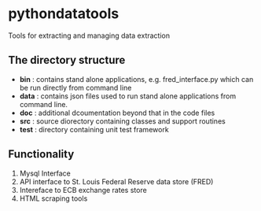 # pythondatatools
Tools for extracting and managing data extraction

## The directory structure
* __bin__ : contains stand alone applications, e.g. fred_interface.py which can be run directly
    from command line
* __data__  : contains json files used to run stand alone applications from command line.
* __doc__ : additional dcoumentation beyond that in the code files
* __src__ : source diorectory containing classes and support routines
* __test__ : directory containing unit test framework

## Functionality
1. Mysql Interface
2. API interface to St. Louis Federal Reserve data store (FRED)
3. Intereface to ECB exchange rates store
4. HTML scraping tools
